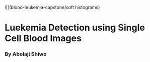 ![](blood-leukemia-capstone/soft histograms)

# Luekemia Detection using Single Cell Blood Images 
### By Abolaji Shiwo
